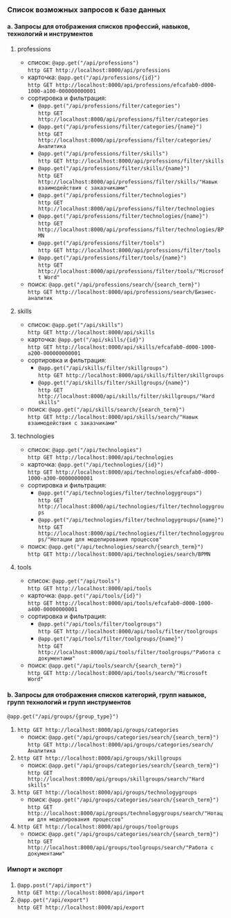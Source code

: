 ### Список возможных запросов к базе данных

#### a. Запросы для отображения списков профессий, навыков, технологий и инструментов

1) professions
    - список: `@app.get("/api/professions")` </br>
`http GET http://localhost:8000/api/professions`
    - карточка: `@app.get("/api/professions/{id}")` </br>
`http GET http://localhost:8000/api/professions/efcafab0-d000-1000-a100-000000000001`
    - сортировка и фильтрация:
        * `@app.get("/api/professions/filter/categories")` </br>
`http GET http://localhost:8000/api/professions/filter/categories`
        * `@app.get("/api/professions/filter/categories/{name}")` </br>
`http GET http://localhost:8000/api/professions/filter/categories/Аналитика`
        * `@app.get("/api/professions/filter/skills")` </br>
`http GET http://localhost:8000/api/professions/filter/skills`
        * `@app.get("/api/professions/filter/skills/{name}")` </br>
`http GET http://localhost:8000/api/professions/filter/skills/"Навык взаимодействия с заказчиками"`
        * `@app.get("/api/professions/filter/technologies")` </br>
`http GET http://localhost:8000/api/professions/filter/technologies`
        * `@app.get("/api/professions/filter/technologies/{name}")` </br>
`http GET http://localhost:8000/api/professions/filter/technologies/BPMN`
        * `@app.get("/api/professions/filter/tools")` </br>
`http GET http://localhost:8000/api/professions/filter/tools`
        * `@app.get("/api/professions/filter/tools/{name}")` </br>
`http GET http://localhost:8000/api/professions/filter/tools/"Microsoft Word"`
    - поиск: `@app.get("/api/professions/search/{search_term}")` </br>
`http GET http://localhost:8000/api/professions/search/Бизнес-аналитик`

2) skills
    - список: `@app.get("/api/skills")` </br>
`http GET http://localhost:8000/api/skills`
    - карточка: `@app.get("/api/skills/{id}")` </br>
`http GET http://localhost:8000/api/skills/efcafab0-d000-1000-a200-000000000001`
    - сортировка и фильтрация:
        * `@app.get("/api/skills/filter/skillgroups")` </br>
`http GET http://localhost:8000/api/skills/filter/skillgroups`
        * `@app.get("/api/skills/filter/skillgroups/{name}")` </br>
`http GET http://localhost:8000/api/skills/filter/skillgroups/"Hard skills"`
    - поиск: `@app.get("/api/skills/search/{search_term}")` </br>
`http GET http://localhost:8000/api/skills/search/"Навык взаимодействия с заказчиками"`

3) technologies
    - список: `@app.get("/api/technologies")` </br>
`http GET http://localhost:8000/api/technologies`
    - карточка: `@app.get("/api/technologies/{id}")` </br>
`http GET http://localhost:8000/api/technologies/efcafab0-d000-1000-a300-00000000001`
    - сортировка и фильтрация:
        * `@app.get("/api/technologies/filter/technologygroups")` </br>
`http GET http://localhost:8000/api/technologies/filter/technologygroups`
        * `@app.get("/api/technologies/filter/technologygroups/{name}")` </br>
`http GET http://localhost:8000/api/technologies/filter/technologygroups/"Нотации для моделирования процессов"`
    - поиск: `@app.get("/api/technologies/search/{search_term}")` </br>
`http GET http://localhost:8000/api/technologies/search/BPMN`

4) tools
    - список: `@app.get("/api/tools")` </br>
`http GET http://localhost:8000/api/tools`
    - карточка: `@app.get("/api/tools/{id}")` </br>
`http GET http://localhost:8000/api/tools/efcafab0-d000-1000-a400-00000000001`
    - сортировка и фильтрация:
        * `@app.get("/api/tools/filter/toolgroups")` </br>
`http GET http://localhost:8000/api/tools/filter/toolgroups`
        * `@app.get("/api/tools/filter/toolgroups/{name}")` </br>
`http GET http://localhost:8000/api/tools/filter/toolgroups/"Работа с документами"`
    - поиск: `@app.get("/api/tools/search/{search_term}")` </br>
`http GET http://localhost:8000/api/tools/search/"Microsoft Word"`

#### b. Запросы для отображения списков категорий, групп навыков, групп технологий и групп инструментов

`@app.get("/api/groups/{group_type}")`
1) `http GET http://localhost:8000/api/groups/categories`
    - поиск: `@app.get("/api/groups/categories/search/{search_term}")` </br>
`http GET http://localhost:8000/api/groups/categories/search/Аналитика`
3) `http GET http://localhost:8000/api/groups/skillgroups`
    - поиск: `@app.get("/api/groups/categories/search/{search_term}")` </br>
`http GET http://localhost:8000/api/groups/skillgroups/search/"Hard skills"`
4) `http GET http://localhost:8000/api/groups/technologygroups`
    - поиск: `@app.get("/api/groups/categories/search/{search_term}")` </br>
`http GET http://localhost:8000/api/groups/technologygroups/search/"Нотации для моделирования процессов"`
5) `http GET http://localhost:8000/api/groups/toolgroups`
    - поиск: `@app.get("/api/groups/categories/search/{search_term}")` </br>
`http GET http://localhost:8000/api/groups/toolgroups/search/"Работа с документами"`

#### Импорт и экспорт

1) `@app.post("/api/import")` </br>
`http GET http://localhost:8000/api/import`
2) `@app.get("/api/export")` </br>
`http GET http://localhost:8000/api/export`

